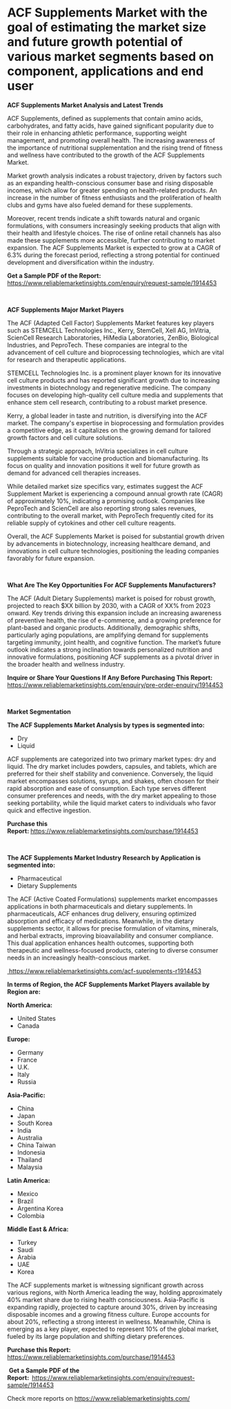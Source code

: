 <p><h1>ACF Supplements Market with the goal of estimating the market size and future growth potential of various market segments based on component, applications and end user</h1></p><p><strong>ACF Supplements Market Analysis and Latest Trends</strong></p>
<p><p>ACF Supplements, defined as supplements that contain amino acids, carbohydrates, and fatty acids, have gained significant popularity due to their role in enhancing athletic performance, supporting weight management, and promoting overall health. The increasing awareness of the importance of nutritional supplementation and the rising trend of fitness and wellness have contributed to the growth of the ACF Supplements Market. </p><p>Market growth analysis indicates a robust trajectory, driven by factors such as an expanding health-conscious consumer base and rising disposable incomes, which allow for greater spending on health-related products. An increase in the number of fitness enthusiasts and the proliferation of health clubs and gyms have also fueled demand for these supplements.</p><p>Moreover, recent trends indicate a shift towards natural and organic formulations, with consumers increasingly seeking products that align with their health and lifestyle choices. The rise of online retail channels has also made these supplements more accessible, further contributing to market expansion. The ACF Supplements Market is expected to grow at a CAGR of 6.3% during the forecast period, reflecting a strong potential for continued development and diversification within the industry.</p></p>
<p><strong>Get a Sample PDF of the Report:&nbsp;</strong> <a href="https://www.reliablemarketinsights.com/enquiry/request-sample/1914453?utm_campaign=2111&utm_medium=2&utm_source=Github&utm_content=ia&utm_term=03042025&utm_id=acf-supplements">https://www.reliablemarketinsights.com/enquiry/request-sample/1914453</a></p>
<p>&nbsp;</p>
<p><strong>ACF Supplements Major Market Players</strong></p>
<p><p>The ACF (Adapted Cell Factor) Supplements Market features key players such as STEMCELL Technologies Inc., Kerry, StemCell, Xell AG, InVitria, ScienCell Research Laboratories, HiMedia Laboratories, ZenBio, Biological Industries, and PeproTech. These companies are integral to the advancement of cell culture and bioprocessing technologies, which are vital for research and therapeutic applications.</p><p>STEMCELL Technologies Inc. is a prominent player known for its innovative cell culture products and has reported significant growth due to increasing investments in biotechnology and regenerative medicine. The company focuses on developing high-quality cell culture media and supplements that enhance stem cell research, contributing to a robust market presence.</p><p>Kerry, a global leader in taste and nutrition, is diversifying into the ACF market. The company's expertise in bioprocessing and formulation provides a competitive edge, as it capitalizes on the growing demand for tailored growth factors and cell culture solutions.</p><p>Through a strategic approach, InVitria specializes in cell culture supplements suitable for vaccine production and biomanufacturing. Its focus on quality and innovation positions it well for future growth as demand for advanced cell therapies increases.</p><p>While detailed market size specifics vary, estimates suggest the ACF Supplement Market is experiencing a compound annual growth rate (CAGR) of approximately 10%, indicating a promising outlook. Companies like PeproTech and ScienCell are also reporting strong sales revenues, contributing to the overall market, with PeproTech frequently cited for its reliable supply of cytokines and other cell culture reagents.</p><p>Overall, the ACF Supplements Market is poised for substantial growth driven by advancements in biotechnology, increasing healthcare demand, and innovations in cell culture technologies, positioning the leading companies favorably for future expansion.</p></p>
<p>&nbsp;</p>
<p><strong>What Are The Key Opportunities For ACF Supplements Manufacturers?</strong></p>
<p><p>The ACF (Adult Dietary Supplements) market is poised for robust growth, projected to reach $XX billion by 2030, with a CAGR of XX% from 2023 onward. Key trends driving this expansion include an increasing awareness of preventive health, the rise of e-commerce, and a growing preference for plant-based and organic products. Additionally, demographic shifts, particularly aging populations, are amplifying demand for supplements targeting immunity, joint health, and cognitive function. The market’s future outlook indicates a strong inclination towards personalized nutrition and innovative formulations, positioning ACF supplements as a pivotal driver in the broader health and wellness industry.</p></p>
<p><strong>Inquire or Share Your Questions If Any Before Purchasing This Report:</strong> <a href="https://www.reliablemarketinsights.com/enquiry/pre-order-enquiry/1914453?utm_campaign=2111&utm_medium=2&utm_source=Github&utm_content=ia&utm_term=03042025&utm_id=acf-supplements">https://www.reliablemarketinsights.com/enquiry/pre-order-enquiry/1914453</a></p>
<p>&nbsp;</p>
<p><strong>Market Segmentation</strong></p>
<p><strong>The ACF Supplements Market Analysis by types is segmented into:</strong></p>
<p><ul><li>Dry</li><li>Liquid</li></ul></p>
<p><p>ACF supplements are categorized into two primary market types: dry and liquid. The dry market includes powders, capsules, and tablets, which are preferred for their shelf stability and convenience. Conversely, the liquid market encompasses solutions, syrups, and shakes, often chosen for their rapid absorption and ease of consumption. Each type serves different consumer preferences and needs, with the dry market appealing to those seeking portability, while the liquid market caters to individuals who favor quick and effective ingestion.</p></p>
<p><strong>Purchase this Report:&nbsp;</strong><a href="https://www.reliablemarketinsights.com/purchase/1914453?utm_campaign=2111&utm_medium=2&utm_source=Github&utm_content=ia&utm_term=03042025&utm_id=acf-supplements">https://www.reliablemarketinsights.com/purchase/1914453</a></p>
<p>&nbsp;</p>
<p><strong>The ACF Supplements Market Industry Research by Application is segmented into:</strong></p>
<p><ul><li>Pharmaceutical</li><li>Dietary Supplements</li></ul></p>
<p><p>The ACF (Active Coated Formulations) supplements market encompasses applications in both pharmaceuticals and dietary supplements. In pharmaceuticals, ACF enhances drug delivery, ensuring optimized absorption and efficacy of medications. Meanwhile, in the dietary supplements sector, it allows for precise formulation of vitamins, minerals, and herbal extracts, improving bioavailability and consumer compliance. This dual application enhances health outcomes, supporting both therapeutic and wellness-focused products, catering to diverse consumer needs in an increasingly health-conscious market.</p></p>
<p><a href="https://www.reliablemarketinsights.com/acf-supplements-r1914453?utm_campaign=2111&utm_medium=2&utm_source=Github&utm_content=ia&utm_term=03042025&utm_id=acf-supplements">&nbsp;https://www.reliablemarketinsights.com/acf-supplements-r1914453</a></p>
<p><strong>In terms of Region, the ACF Supplements Market Players available by Region are:</strong></p>
<p>
    <p> <strong> North America: </strong>
        <ul>
            <li>United States</li>
            <li>Canada</li>
        </ul>
        </p> 
    <p> <strong> Europe: </strong>
        <ul>
            <li>Germany</li>
            <li>France</li>
            <li>U.K.</li>
            <li>Italy</li>
            <li>Russia</li>
        </ul>
        </p> 
    <p> <strong> Asia-Pacific: </strong>
        <ul>
            <li>China</li>
            <li>Japan</li>
            <li>South Korea</li>
            <li>India</li>
            <li>Australia</li>
            <li>China Taiwan</li>
            <li>Indonesia</li>
            <li>Thailand</li>
            <li>Malaysia</li>
        </ul>
        </p> 
    <p> <strong> Latin America: </strong>
        <ul>
            <li>Mexico</li>
            <li>Brazil</li>
            <li>Argentina Korea</li>
            <li>Colombia</li>
        </ul>
        </p> 
    <p> <strong> Middle East & Africa: </strong>
        <ul>
            <li>Turkey</li>
            <li>Saudi</li>
            <li>Arabia</li>
            <li>UAE</li>
            <li>Korea</li>
        </ul>
    </p>
    </p>
<p><p>The ACF supplements market is witnessing significant growth across various regions, with North America leading the way, holding approximately 40% market share due to rising health consciousness. Asia-Pacific is expanding rapidly, projected to capture around 30%, driven by increasing disposable incomes and a growing fitness culture. Europe accounts for about 20%, reflecting a strong interest in wellness. Meanwhile, China is emerging as a key player, expected to represent 10% of the global market, fueled by its large population and shifting dietary preferences.</p></p>
<p><strong>Purchase this Report: </strong><a href="https://www.reliablemarketinsights.com/purchase/1914453?utm_campaign=2111&utm_medium=2&utm_source=Github&utm_content=ia&utm_term=03042025&utm_id=acf-supplements">https://www.reliablemarketinsights.com/purchase/1914453</a></p>
<p>&nbsp;<strong>Get a Sample PDF of the Report:&nbsp;&nbsp;</strong><a href="https://www.reliablemarketinsights.com/enquiry/request-sample/1914453?utm_campaign=2111&utm_medium=2&utm_source=Github&utm_content=ia&utm_term=03042025&utm_id=acf-supplements">https://www.reliablemarketinsights.com/enquiry/request-sample/1914453</a></p>
<p><strong></strong></p>
<p>Check more reports on <a href="https://www.reliablemarketinsights.com/?utm_campaign=2111&utm_medium=2&utm_source=Github&utm_content=ia&utm_term=03042025&utm_id=acf-supplements">https://www.reliablemarketinsights.com/</a></p>